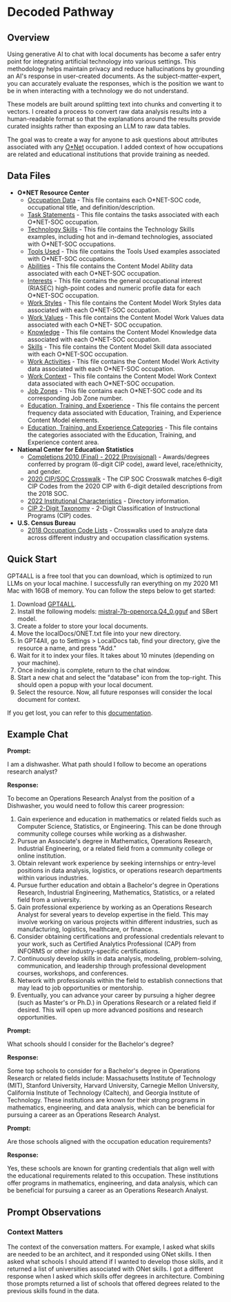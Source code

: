 # Decoded Pathway

## Overview
Using generative AI to chat with local documents has become a safer entry point for integrating artificial technology into various settings. This methodology helps maintain privacy and reduce hallucinations by grounding an AI's response in user-created documents. As the subject-matter-expert, you can accurately evaluate the responses, which is the position we want to be in when interacting with a technology we do not understand.

These models are built around splitting text into chunks and converting it to vectors. I created a process to convert raw data analysis results into a human-readable format so that the explanations around the results provide curated insights rather than exposing an LLM to raw data tables.

The goal was to create a way for anyone to ask questions about attributes associated with any [O*Net](https://www.onetcenter.org/dictionary/28.1/excel/occupation_data.html) occupation. I added context of how occupations are related and educational institutions that provide training as needed.

## Data Files
- **O*NET Resource Center**
  - [Occupation Data](https://www.onetcenter.org/dl_files/database/db_28_1_text/Occupation%20Data.txt) - This file contains each O*NET-SOC code, occupational title, and definition/description.
  - [Task Statements](https://www.onetcenter.org/dl_files/database/db_28_1_text/Task%20Statements.txt) - This file contains the tasks associated with each O*NET-SOC occupation.
  - [Technology Skills](https://www.onetcenter.org/dl_files/database/db_28_1_text/Technology%20Skills.txt) - This file contains the Technology Skills examples, including hot and in-demand technologies, associated with O*NET-SOC occupations.
  - [Tools Used](https://www.onetcenter.org/dl_files/database/db_28_1_text/Tools%20Used.txt) - This file contains the Tools Used examples associated with O*NET-SOC occupations.
  - [Abilities](https://www.onetcenter.org/dl_files/database/db_28_1_text/Abilities.txt) - This file contains the Content Model Ability data associated with each O*NET-SOC occupation.
  - [Interests](https://www.onetcenter.org/dl_files/database/db_28_1_text/Interests.txt) - This file contains the general occupational interest (RIASEC) high-point codes and numeric profile data for each O*NET-SOC occupation.
  - [Work Styles](https://www.onetcenter.org/dl_files/database/db_28_1_text/Work%20Styles.txt) - This file contains the Content Model Work Styles data associated with each O*NET-SOC occupation.
  - [Work Values](https://www.onetcenter.org/dl_files/database/db_28_1_text/Work%20Values.txt) - This file contains the Content Model Work Values data associated with each O*NET- SOC occupation.
  - [Knowledge](https://www.onetcenter.org/dl_files/database/db_28_1_text/Knowledge.txt) - This file contains the Content Model Knowledge data associated with each O*NET-SOC occupation.
  - [Skills](https://www.onetcenter.org/dl_files/database/db_28_1_text/Skills.txt) - This file contains the Content Model Skill data associated with each O*NET-SOC occupation.
  - [Work Activities](https://www.onetcenter.org/dl_files/database/db_28_1_text/Work%20Activities.txt) - This file contains the Content Model Work Activity data associated with each O*NET-SOC occupation.
  - [Work Context](https://www.onetcenter.org/dl_files/database/db_28_1_text/Work%20Context.txt) - This file contains the Content Model Work Context data associated with each O*NET-SOC occupation.
  - [Job Zones](https://www.onetcenter.org/dl_files/database/db_28_1_text/Job%20Zones.txt) - This file contains each O*NET-SOC code and its corresponding Job Zone number.
  - [Education, Training, and Experience](https://www.onetcenter.org/dl_files/database/db_28_1_text/Education%2C%20Training%2C%20and%20Experience.txt) - This file contains the percent frequency data associated with Education, Training, and Experience Content Model elements.
  - [Education, Training, and Experience Categories](https://www.onetcenter.org/dl_files/database/db_28_1_text/Education%2C%20Training%2C%20and%20Experience%20Categories.txt) - This file contains the categories associated with the Education, Training, and Experience content area.
- **National Center for Education Statistics**
  - [Completions 2010 (Final) - 2022 (Provisional)](https://nces.ed.gov/ipeds/datacenter/DataFiles.aspx?year=2022&surveyNumber=-1&sid=2359a156-d43c-4fba-a779-70fd437871de&rtid=7) - Awards/degrees conferred by program (6-digit CIP code), award level, race/ethnicity, and gender.
  - [2020 CIP/SOC Crosswalk](https://nces.ed.gov/ipeds/cipcode/Files/CIP2020_SOC2018_Crosswalk.xlsx) - The CIP SOC Crosswalk matches 6-digit CIP Codes from the 2020 CIP with 6-digit detailed descriptions from the 2018 SOC.
  - [2022 Institutional Characteristics](https://nces.ed.gov/ipeds/datacenter/datafiles.aspx?sid=2359a156-d43c-4fba-a779-70fd437871de&rtid=7) - Directory information.
  - [CIP 2-Digit Taxonomy](https://nces.ed.gov/ipeds/cipcode/searchresults.aspx?y=56&sw=1,2,3&ct=1,3&ca=1,2,5,3,4) - 2-Digit Classification of Instructional Programs (CIP) codes.
- **U.S. Census Bureau**
  - [2018 Occupation Code Lists](https://www2.census.gov/programs-surveys/demo/guidance/industry-occupation/2018-occupation-code-list-and-crosswalk.xlsx) - Crosswalks used to analyze data across different industry and occupation classification systems.

## Quick Start

GPT4ALL is a free tool that you can download, which is optimized to run LLMs on your local machine. I successfully ran everything on my 2020 M1 Mac with 16GB of memory. You can follow the steps below to get started:

1. Download [GPT4ALL](https://gpt4all.io/index.html).
2. Install the following models: [mistral-7b-openorca.Q4_0.gguf](https://mistral.ai/news/mixtral-of-experts/) and SBert model.
3. Create a folder to store your local documents.
4. Move the localDocs/ONET.txt file into your new directory.
5. In GPT4All, go to Settings > LocalDocs tab, find your directory, give the resource a name, and press "Add." 
6. Wait for it to index your files. It takes about 10 minutes (depending on your machine).
7. Once indexing is complete, return to the chat window.
8. Start a new chat and select the "database" icon from the top-right. This should open a popup with your local document.
9. Select the resource. Now, all future responses will consider the local document for context.

If you get lost, you can refer to this [documentation](https://docs.gpt4all.io/gpt4all_chat.html).

## Example Chat

**Prompt:**

I am a dishwasher. What path should I follow to become an operations research analyst?

**Response:** 

To become an Operations Research Analyst from the position of a Dishwasher, you would need to follow this career progression: 
1. Gain experience and education in mathematics or related fields such as Computer Science, Statistics, or Engineering. This can be done through community college courses while working as a dishwasher.
2. Pursue an Associate's degree in Mathematics, Operations Research, Industrial Engineering, or a related field from a community college or online institution.
3. Obtain relevant work experience by seeking internships or entry-level positions in data analysis, logistics, or operations research departments within various industries.
4. Pursue further education and obtain a Bachelor's degree in Operations Research, Industrial Engineering, Mathematics, Statistics, or a related field from a university.
5. Gain professional experience by working as an Operations Research Analyst for several years to develop expertise in the field. This may involve working on various projects within different industries, such as manufacturing, logistics, healthcare, or finance.
6. Consider obtaining certifications and professional credentials relevant to your work, such as Certified Analytics Professional (CAP) from INFORMS or other industry-specific certifications.
7. Continuously develop skills in data analysis, modeling, problem-solving, communication, and leadership through professional development courses, workshops, and conferences.
8. Network with professionals within the field to establish connections that may lead to job opportunities or mentorship.
9. Eventually, you can advance your career by pursuing a higher degree (such as Master's or Ph.D.) in Operations Research or a related field if desired. This will open up more advanced positions and research opportunities.

**Prompt:**

What schools should I consider for the Bachelor's degree?

**Response:**

Some top schools to consider for a Bachelor's degree in Operations Research or related fields include: Massachusetts Institute of Technology (MIT), Stanford University, Harvard University, Carnegie Mellon University, California Institute of Technology (Caltech), and Georgia Institute of Technology. These institutions are known for their strong programs in mathematics, engineering, and data analysis, which can be beneficial for pursuing a career as an Operations Research Analyst.

**Prompt:**

Are those schools aligned with the occupation education requirements?

**Response:**

Yes, these schools are known for granting credentials that align well with the educational requirements related to this occupation. These institutions offer programs in mathematics, engineering, and data analysis, which can be beneficial for pursuing a career as an Operations Research Analyst.

## Prompt Observations

### Context Matters
The context of the conversation matters. For example, I asked what skills are needed to be an architect, and it responded using ONet skills. I then asked what schools I should attend if I wanted to develop those skills, and it returned a list of universities associated with ONet skills. I got a different response when I asked which skills offer degrees in architecture. Combining those prompts returned a list of schools that offered degrees related to the previous skills found in the data.

